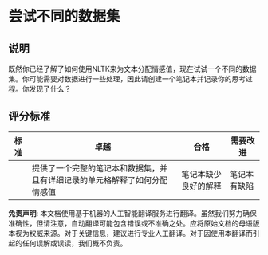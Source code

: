 # 尝试不同的数据集

## 说明

既然你已经了解了如何使用NLTK来为文本分配情感值，现在试试一个不同的数据集。你可能需要对数据进行一些处理，因此请创建一个笔记本并记录你的思考过程。你发现了什么？

## 评分标准

| 标准     | 卓越                                                                                                              | 合格                                    | 需要改进                |
| -------- | ----------------------------------------------------------------------------------------------------------------- | --------------------------------------- | ---------------------- |
|          | 提供了一个完整的笔记本和数据集，并且有详细记录的单元格解释了如何分配情感值                                    | 笔记本缺少良好的解释                   | 笔记本有缺陷           |

**免责声明**:
本文档使用基于机器的人工智能翻译服务进行翻译。虽然我们努力确保准确性，但请注意，自动翻译可能包含错误或不准确之处。应将原始文档的母语版本视为权威来源。对于关键信息，建议进行专业人工翻译。对于因使用本翻译而引起的任何误解或误读，我们概不负责。